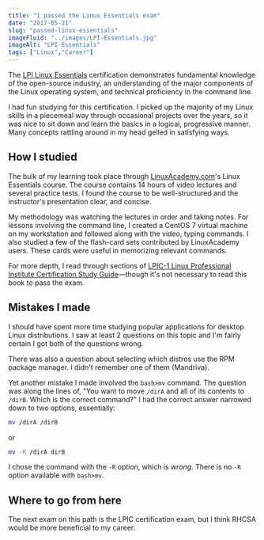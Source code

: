 ```yaml
---
title: "I passed the Linux Essentials exam"
date: "2017-05-21"
slug: "passed-linux-essentials"
imageFluid: "../images/LPI-Essentials.jpg"
imageAlt: "LPI Essentials"
tags: ["Linux","Career"]
---
```


The [LPI Linux Essentials](https://www.lpi.org/our-certifications/linux-essentials-overview) certification demonstrates fundamental knowledge of the open-source industry, an understanding of the major components of the Linux operating system, and technical proficiency in the command line.

I had fun studying for this certification. I picked up the majority of my Linux skills in a piecemeal way through occasional projects over the years, so it was nice to sit down and learn the basics in a logical, progressive manner. Many concepts rattling around in my head gelled in satisfying ways.

## How I studied

The bulk of my learning took place through [LinuxAcademy.com](https://linuxacademy.com)'s Linux Essentials course. The course contains 14 hours of video lectures and several practice tests. I found the course to be well-structured and the instructor's presentation clear, and concise.

My methodology was watching the lectures in order and taking notes. For lessons involving the command line, I created a CentOS 7 virtual machine on my workstation and followed along with the video, typing commands. I also studied a few of the flash-card sets contributed by LinuxAcademy users. These cards were useful in memorizing relevant commands.

For more depth, I read through sections of [LPIC-1 Linux Professional Institute Certification Study Guide](http://amzn.to/2rpmgZE)—though it's not necessary to read this book to pass the exam.

## Mistakes I made

I should have spent more time studying popular applications for desktop Linux distributions. I saw at least 2 questions on this topic and I'm fairly certain I got both of the questions wrong.

There was also a question about selecting which distros use the RPM package manager. I didn't remember one of them (Mandriva).

Yet another mistake I made involved the `bash>mv` command. The question was along the lines of, "You want to move `/dirA` and all of its contents to `/dirB`. Which is the correct command?" I had the correct answer narrowed down to two options, essentially:

```bash
mv /dirA /dirB
```

or

```bash
mv -R /dirA dirB
```

I chose the command with the `-R` option, which is *wrong*. There is no `-R` option available with `bash>mv`.

## Where to go from here

The next exam on this path is the LPIC certification exam, but I think RHCSA would be more beneficial to my career.
